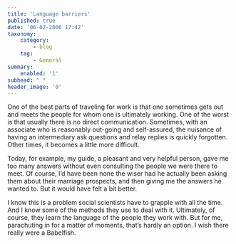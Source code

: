 ```yaml
---
title: 'Language barriers'
published: true
date: '06-02-2006 17:42'
taxonomy:
    category:
        - blog
    tag:
        - General
summary:
    enabled: '1'
subhead: " "
header_image: '0'
---
```


One of the best parts of traveling for work is that one sometimes gets out and meets the people for whom one is ultimately working. One of the worst is that usually there is no direct communication. Sometimes, with an associate who is reasonably out-going and self-assured, the nuisance of having an intermediary ask questions and relay replies is quickly forgotten. Other times, it becomes a little more difficult.

Today, for example, my guide, a pleasant and very helpful person, gave me too many answers without even consulting the people we were there to meet. Of course, I’d have been none the wiser had he actually been asking them about their marriage prospects, and then giving me the answers he wanted to. But it would have felt a bit better.

I know this is a problem social scientists have to grapple with all the time. And I know some of the methods they use to deal with it. Ultimately, of course, they learn the language of the people they work with. But for me, parachuting in for a matter of moments, that’s hardly an option. I wish there really were a Babelfish.
